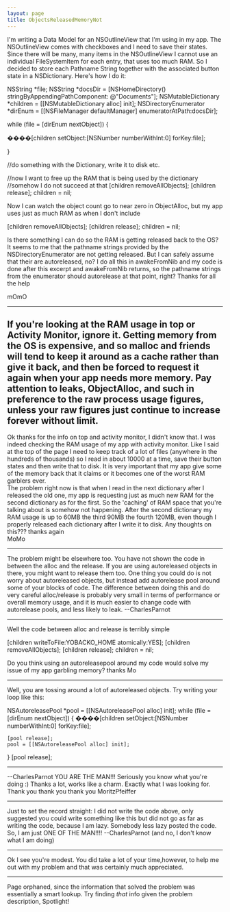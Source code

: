 ```yaml
---
layout: page
title: ObjectsReleasedMemoryNot
---
```


I'm writing a Data Model for an NSOutlineView that I'm using in my app.  The NSOutlineView comes with checkboxes and I need to save their states.  Since there will be many, many items in the NSOutlineView I cannot use an individual FileSystemItem for each entry, that uses too much RAM.  So I decided to store each Pathname String together with the associated button state in a NSDictionary. Here's how I do it:

    
NSString *file;
NSString *docsDir = [NSHomeDirectory() stringByAppendingPathComponent:  @"Documents"];
NSMutableDictionary *children = [[NSMutableDictionary alloc] init];
NSDirectoryEnumerator *dirEnum =
	[[NSFileManager defaultManager] enumeratorAtPath:docsDir];

while (file = [dirEnum nextObject]) {

����[children setObject:[NSNumber numberWithInt:0] forKey:file];

}

//do something with the Dictionary, write it to disk etc.

//now I want to free up the RAM that is being used by the dictionary
//somehow I do not succeed at that
[children removeAllObjects];
[children release];
children = nil;


Now I can watch the object count go to near zero in ObjectAlloc, but my app uses just as much RAM as when I don't include
    
[children removeAllObjects];
[children release];
children = nil;


Is there something I can do so the RAM is getting released back to the OS?
It seems to me that the pathname strings provided by the NSDirectoryEnumerator are not getting released.  But I can safely assume that their are autoreleased, no? 
I do all this in awakeFromNib and my code is done after this excerpt and awakeFromNib returns, so the pathname strings from the enumerator should autorelease at that point, right?
Thanks for all the help

mOmO

----
If you're looking at the RAM usage in top or Activity Monitor, ignore it. Getting memory from the OS is expensive, and so malloc and friends will tend to keep it around as a cache rather than give it back, and then be forced to request it again when your app needs more memory. Pay attention to leaks, ObjectAlloc, and such in preference to the raw process usage figures, unless your raw figures just continue to increase forever without limit.
----

Ok thanks for the info on top and activity monitor, I didn't know that.  I was indeed checking the RAM usage of my app with activity monitor.  Like I said at the top of the page I need to keep track of a lot of files (anywhere in the hundreds of thousands) so I read in about 10000 at a time, save their button states and then write that to disk.  It is very important that my app give some of the memory back that it claims or it becomes one of the worst RAM garblers ever.  
The problem right now is that when I read in the next dictionary after I released the old one, my app is requesting just as much new RAM for the second dictionary as for the first.  So the 'caching' of RAM space that you're talking about is somehow not happening. After the second dictionary my RAM usage is up to 60MB the third 90MB the fourth 120MB, even though I properly released each dictionary after I write it to disk.  Any thoughts on this???
thanks again  
MoMo

----
The problem might be elsewhere too. You have not shown the code in between the alloc and the release. If you are using autoreleased objects in there, you might want to release them too. One thing you could do is not worry about autoreleased objects, but instead add autorelease pool around some of your blocks of code. The difference between doing this and do very careful alloc/release is probably very small in terms of performance or overall memory usage, and it is much easier to change code with autorelease pools, and less likely to leak. --CharlesParnot

----
Well the code between alloc and release is terribly simple

    
[children writeToFile:YOBACKO_HOME atomically:YES];
[children removeAllObjects];
[children release];
children = nil;

Do you think using an autoreleasepool around my code would solve my issue of my app garbling memory?
thanks
Mo

----
Well, you are tossing around a lot of autoreleased objects. Try writing your loop like this:

    
NSAutoreleasePool *pool = [[NSAutoreleasePool alloc] init];
while (file = [dirEnum nextObject]) {
����[children setObject:[NSNumber numberWithInt:0] forKey:file];

    [pool release];
    pool = [[NSAutoreleasePool alloc] init];
}
[pool release];


----
 --CharlesParnot YOU ARE THE MAN!!!  Seriously you know what you're doing :)
Thanks a lot, works like a charm. Exactly what I was looking for. 
Thank you thank you thank you
MoritzPfeiffer

----
Just to set the record straight: I did not write the code above, only suggested you could write something like this  but did not go as far as writing the code, because I am lazy. Somebody less lazy posted the code. So, I am just ONE OF THE MAN!!!! --CharlesParnot (and no, I don't know what I am doing)

----
Ok I see you're modest.  You did take a lot of your time,however, to help me out with my problem and that was certainly much appreciated.

----
Page orphaned, since the information that solved the problem was essentially a smart lookup. Try finding *that* info given the problem description, Spotlight!

